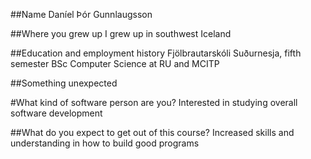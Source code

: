 ##Name
Daníel Þór Gunnlaugsson

##Where you grew up
I grew up in southwest Iceland

##Education and employment history
Fjölbrautarskóli Suðurnesja, fifth semester BSc Computer Science at RU and MCITP

##Something unexpected

#What kind of software person are you?
Interested in studying overall software development

##What do you expect to get out of this course?
Increased skills and understanding in how to build good programs